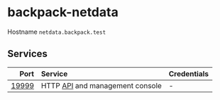 # backpack-netdata

Hostname `netdata.backpack.test`

## Services

| Port | Service | Credentials
| ---: | :------ | :----------
| [19999](http://netdata.backpack.test:19999) | HTTP [API](https://learn.netdata.cloud/docs/agent/web/api) and management console | -

